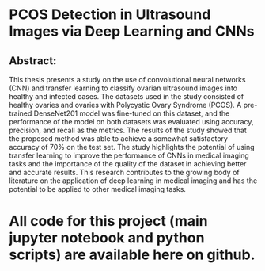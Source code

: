 # PCOS Detection in Ultrasound Images via Deep Learning and CNNs
## Abstract:
This thesis presents a study on the use of convolutional neural networks (CNN) and transfer learning to classify ovarian ultrasound images into healthy and infected cases. The datasets used in the study consisted of healthy ovaries and ovaries with Polycystic Ovary Syndrome (PCOS). A pre-trained DenseNet201 model was fine-tuned on this dataset, and the performance of the model on both datasets was evaluated using accuracy, precision, and recall as the metrics. The results of the study showed that the proposed method was able to achieve a somewhat satisfactory accuracy of 70% on the test set. The study highlights the potential of using transfer learning to improve the performance of CNNs in medical imaging tasks and the importance of the quality of the dataset in achieving better and accurate results. This research contributes to the growing body of literature on the application of deep learning in medical imaging and has the potential to be applied to other medical imaging tasks.
# All code for this project (main jupyter notebook and python scripts) are available here on github.
